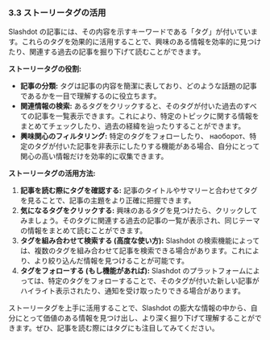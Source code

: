 ### 3.3 ストーリータグの活用

Slashdot の記事には、その内容を示すキーワードである「タグ」が付いています。これらのタグを効果的に活用することで、興味のある情報を効率的に見つけたり、関連する過去の記事を掘り下げて読むことができます。

**ストーリータグの役割:**

* **記事の分類:** タグは記事の内容を簡潔に表しており、どのような話題の記事であるかを一目で理解するのに役立ちます。
* **関連情報の検索:** あるタグをクリックすると、そのタグが付いた過去のすべての記事を一覧表示できます。これにより、特定のトピックに関する情報をまとめてチェックしたり、過去の経緯を辿ったりすることができます。
* **興味関心のフィルタリング:** 特定のタグをフォローしたり、 наоборот、特定のタグが付いた記事を非表示にしたりする機能がある場合、自分にとって関心の高い情報だけを効率的に収集できます。

**ストーリータグの活用方法:**

1.  **記事を読む際にタグを確認する:** 記事のタイトルやサマリーと合わせてタグを見ることで、記事の主題をより正確に把握できます。
2.  **気になるタグをクリックする:** 興味のあるタグを見つけたら、クリックしてみましょう。そのタグに関連する過去の記事の一覧が表示され、同じテーマの情報をまとめて読むことができます。
3.  **タグを組み合わせて検索する (高度な使い方):** Slashdot の検索機能によっては、複数のタグを組み合わせて記事を検索できる場合があります。これにより、より絞り込んだ情報を見つけることが可能です。
4.  **タグをフォローする (もし機能があれば):** Slashdot のプラットフォームによっては、特定のタグをフォローすることで、そのタグが付いた新しい記事がハイライト表示されたり、通知を受け取ったりできる場合があります。

ストーリータグを上手に活用することで、Slashdot の膨大な情報の中から、自分にとって価値のある情報を見つけ出し、より深く掘り下げて理解することができます。ぜひ、記事を読む際にはタグにも注目してみてください。
